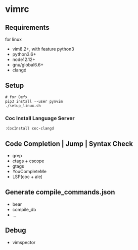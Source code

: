 # vimrc

## Requirements

for linux
- vim8.2+, with feature python3
- python3.6+
- node12.12+
- gnu/global6.6+
- clangd

## Setup

```shell
# for Defx
pip3 install --user pynvim
./setup_linux.sh
```

### Coc Install Language Server
`:CocInstall coc-clangd`

## Code Completion | Jump | Syntax Check
- grep
- ctags + cscope
- gtags
- YouCompleteMe
- LSP(coc + ale)

## Generate compile_commands.json
- bear
- compile_db
- ...

## Debug
- vimspector
